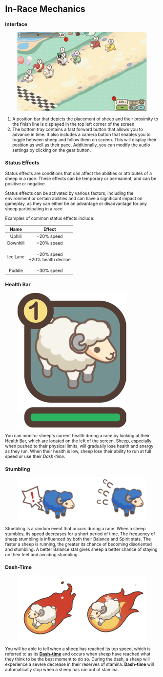 # In-Race Mechanics

### Interface

<figure><img src="../../../.gitbook/assets/Untitled_Artwork (1).png" alt=""><figcaption></figcaption></figure>

1. A position bar that depicts the placement of sheep and their proximity to the finish line is displayed in the top left corner of the screen.
2. The bottom tray contains a fast forward button that allows you to advance in time. It also includes a camera button that enables you to toggle between sheep and follow them on screen. This will display their position as well as their pace. Additionally, you can modify the audio settings by clicking on the gear button.



### Status Effects

Status effects are conditions that can affect the abilities or attributes of a sheep in a race. These effects can be temporary or permanent, and can be positive or negative.

Status effects can be activated by various factors, including the environment or certain abilities and can have a significant impact on gameplay, as they can either be an advantage or disadvantage for any sheep participating in a race.

Examples of common status effects include:

|   Name   |                   Effect                  |
| :------: | :---------------------------------------: |
|  Uphill  |                 -20% speed                |
| Downhill |                 +20% speed                |
| Ice Lane | <p>-20% speed<br> +20% health decline</p> |
|  Puddle  |                 -30% speed                |





### Health Bar

<figure><img src="../../../.gitbook/assets/health_gauge.png" alt=""><figcaption></figcaption></figure>

You can monitor sheep's current health during a race by looking at their Health Bar, which are located on the left of the screen. Sheep, especially when pushed to their physical limits, will gradually lose health and energy as they run. When their health is low, sheep lose their ability to run at full speed or use their _Dash-time_.







### Stumbling

<figure><img src="../../../.gitbook/assets/Stumbling-removebg-preview.png" alt=""><figcaption></figcaption></figure>

Stumbling is a random event that occurs during a race. When a sheep stumbles, its speed decreases for a short period of time. The frequency of sheep stumbling is influenced by both their Balance and Spirit stats. The faster a sheep is running, the greater its chance of becoming disoriented and stumbling. A better Balance stat gives sheep a better chance of staying on their feet and avoiding stumbling.







### Dash-Time

<figure><img src="../../../.gitbook/assets/dash_time (1).png" alt=""><figcaption></figcaption></figure>

You will be able to tell when a sheep has reached its top speed, which is referred to as its [**Dash-time**](https://guide.sheepfarm.io/guide/gameplay/sheep/attributes) and occurs when sheep have reached what they think to be the best moment to do so. During the dash, a sheep will experience a severe decrease in their reserves of stamina. **Dash-time** will automatically stop when a sheep has run out of stamina.



